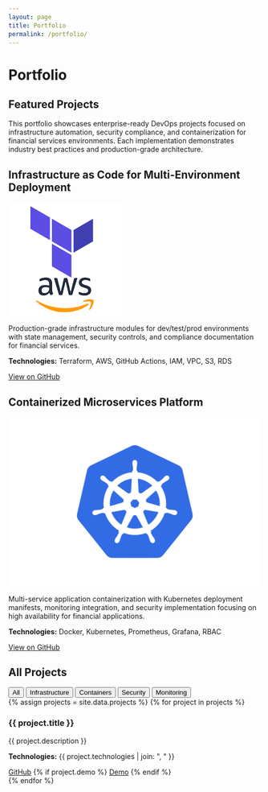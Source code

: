 ```yaml
---
layout: page
title: Portfolio
permalink: /portfolio/
---
```


# Portfolio

<div class="content-section with-divider">
  <h2>Featured Projects</h2>
  <p>This portfolio showcases enterprise-ready DevOps projects focused on infrastructure automation, security compliance, and containerization for financial services environments. Each implementation demonstrates industry best practices and production-grade architecture.</p>

  <div class="project-card featured with-divider">
    <h2>Infrastructure as Code for Multi-Environment Deployment</h2>
    <div class="project-details">
      <div class="project-image">
        <img src="/assets/images/terraform-aws.png" alt="Terraform AWS Infrastructure" />
      </div>
      <div class="project-description">
        <p>Production-grade infrastructure modules for dev/test/prod environments with state management, security controls, and compliance documentation for financial services.</p>
        <p class="technologies">
          <strong>Technologies:</strong> Terraform, AWS, GitHub Actions, IAM, VPC, S3, RDS
        </p>
        <div class="project-links">
          <a href="https://github.com/JoshuaMichaelHall/finapp-infrastructure" class="github-link" target="_blank">View on GitHub</a>
        </div>
      </div>
    </div>
  </div>

  <div class="project-card featured">
    <h2>Containerized Microservices Platform</h2>
    <div class="project-details">
      <div class="project-image">
        <img src="/assets/images/kubernetes.png" alt="Kubernetes Platform" />
      </div>
      <div class="project-description">
        <p>Multi-service application containerization with Kubernetes deployment manifests, monitoring integration, and security implementation focusing on high availability for financial applications.</p>
        <p class="technologies">
          <strong>Technologies:</strong> Docker, Kubernetes, Prometheus, Grafana, RBAC
        </p>
        <div class="project-links">
          <a href="https://github.com/JoshuaMichaelHall/container-platform" class="github-link" target="_blank">View on GitHub</a>
        </div>
      </div>
    </div>
  </div>
</div>

<div class="content-section">
  <h2>All Projects</h2>
  
  <div class="project-filter">
    <button class="filter-btn active" data-category="all">All</button>
    <button class="filter-btn" data-category="infrastructure">Infrastructure</button>
    <button class="filter-btn" data-category="containers">Containers</button>
    <button class="filter-btn" data-category="security">Security</button>
    <button class="filter-btn" data-category="monitoring">Monitoring</button>
  </div>
  
  <div class="projects-grid">
    {% assign projects = site.data.projects %}
    {% for project in projects %}
    <div class="project-card {% if forloop.last == false %}with-divider{% endif %}" data-category="{{ project.category }}">
      <h3>{{ project.title }}</h3>
      <p>{{ project.description }}</p>
      <p class="technologies">
        <strong>Technologies:</strong> {{ project.technologies | join: ", " }}
      </p>
      <div class="project-links">
        <a href="{{ project.github }}" target="_blank">GitHub</a>
        {% if project.demo %}
        <a href="{{ project.demo }}" target="_blank">Demo</a>
        {% endif %}
      </div>
    </div>
    {% endfor %}
  </div>
</div>

<script>
  document.addEventListener('DOMContentLoaded', function() {
    const filterButtons = document.querySelectorAll('.filter-btn');
    const projectCards = document.querySelectorAll('.project-card');
    
    filterButtons.forEach(button => {
      button.addEventListener('click', function() {
        const category = this.getAttribute('data-category');
        
        // Update active button
        filterButtons.forEach(btn => btn.classList.remove('active'));
        this.classList.add('active');
        
        // Filter projects
        projectCards.forEach(card => {
          if (category === 'all' || card.getAttribute('data-category') === category) {
            card.style.display = 'block';
          } else {
            card.style.display = 'none';
          }
        });
      });
    });
  });
</script>